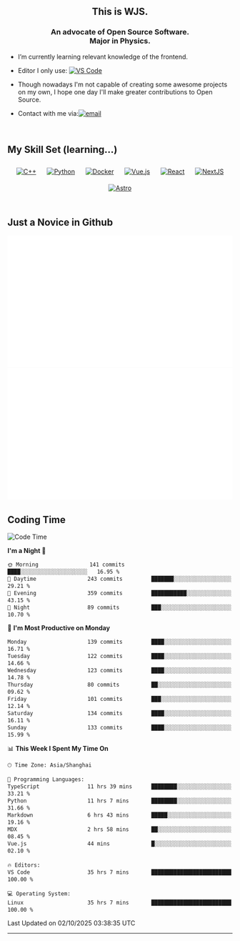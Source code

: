 ## <div align="center">This is WJS.</div>  
  

### <div align="center">An advocate of Open Source Software.<br>Major in Physics.</div>  
  

- I’m currently learning relevant knowledge of the frontend.  
  

- Editor I only use: [![VS Code](https://img.shields.io/badge/-VS%20Code-007ACC?style=plastic&logo=visual-studio-code)](https://code.visualstudio.com/)  
  

- Though nowadays I'm not capable of creating some awesome projects on my own, I hope one day I'll make greater contributions to Open Source.  
  

- Contact with me via:[![email](https://img.shields.io/badge/My-e--mail-red)](mailto:wjs@wjsphy.top)  
  

<br/>  


## My Skill Set (learning...)
<div align="center">  
<a href="https://www.cplusplus.com/" target="_blank"><img style="margin: 10px" src="https://profilinator.rishav.dev/skills-assets/cplusplus-original.svg" alt="C++" height="50" /></a>  
<a href="https://www.python.org/" target="_blank"><img style="margin: 10px" src="https://profilinator.rishav.dev/skills-assets/python-original.svg" alt="Python" height="50" /></a>  
<a href="https://www.docker.com/" target="_blank"><img style="margin: 10px" src="https://profilinator.rishav.dev/skills-assets/docker-original-wordmark.svg" alt="Docker" height="50" /></a>  
<a href="https://vuejs.org/" target="_blank"><img style="margin: 10px" src="https://profilinator.rishav.dev/skills-assets/vuejs-original-wordmark.svg" alt="Vue.js" height="50" /></a>  
<a href="https://reactjs.org/" target="_blank"><img style="margin: 10px" src="https://profilinator.rishav.dev/skills-assets/react-original-wordmark.svg" alt="React" height="50" /></a>  
<a href="https://nextjs.org/" target="_blank"><img style="margin: 10px" src="https://profilinator.rishav.dev/skills-assets/nextjs.png" alt="NextJS" height="50" /></a>  
<a href="https://www.astro.build/" target="_blank"><img style="margin: 10px" src="https://profilinator.rishav.dev/skills-assets/astro.svg" alt="Astro" height="50" /></a>   
</div>

<br/>  


## Just a Novice in Github  
![](https://raw.githubusercontent.com/wjsoj/github-stats-transparent/output/generated/overview.svg)
![](https://raw.githubusercontent.com/wjsoj/github-stats-transparent/output/generated/languages.svg)

## Coding Time

<!--START_SECTION:waka-->
![Code Time](http://img.shields.io/badge/Code%20Time-1%2C410%20hrs%2034%20mins-blue)

**I'm a Night 🦉** 

```text
🌞 Morning                141 commits         ████░░░░░░░░░░░░░░░░░░░░░   16.95 % 
🌆 Daytime                243 commits         ███████░░░░░░░░░░░░░░░░░░   29.21 % 
🌃 Evening                359 commits         ███████████░░░░░░░░░░░░░░   43.15 % 
🌙 Night                  89 commits          ███░░░░░░░░░░░░░░░░░░░░░░   10.70 % 
```
📅 **I'm Most Productive on Monday** 

```text
Monday                   139 commits         ████░░░░░░░░░░░░░░░░░░░░░   16.71 % 
Tuesday                  122 commits         ████░░░░░░░░░░░░░░░░░░░░░   14.66 % 
Wednesday                123 commits         ████░░░░░░░░░░░░░░░░░░░░░   14.78 % 
Thursday                 80 commits          ██░░░░░░░░░░░░░░░░░░░░░░░   09.62 % 
Friday                   101 commits         ███░░░░░░░░░░░░░░░░░░░░░░   12.14 % 
Saturday                 134 commits         ████░░░░░░░░░░░░░░░░░░░░░   16.11 % 
Sunday                   133 commits         ████░░░░░░░░░░░░░░░░░░░░░   15.99 % 
```


📊 **This Week I Spent My Time On** 

```text
🕑︎ Time Zone: Asia/Shanghai

💬 Programming Languages: 
TypeScript               11 hrs 39 mins      ████████░░░░░░░░░░░░░░░░░   33.21 % 
Python                   11 hrs 7 mins       ████████░░░░░░░░░░░░░░░░░   31.66 % 
Markdown                 6 hrs 43 mins       █████░░░░░░░░░░░░░░░░░░░░   19.16 % 
MDX                      2 hrs 58 mins       ██░░░░░░░░░░░░░░░░░░░░░░░   08.45 % 
Vue.js                   44 mins             █░░░░░░░░░░░░░░░░░░░░░░░░   02.10 % 

🔥 Editors: 
VS Code                  35 hrs 7 mins       █████████████████████████   100.00 % 

💻 Operating System: 
Linux                    35 hrs 7 mins       █████████████████████████   100.00 % 
```


 Last Updated on 02/10/2025 03:38:35 UTC
<!--END_SECTION:waka-->

----

<!--
**wjsoj/wjsoj** is a ✨ _special_ ✨ repository because its `README.md` (this file) appears on your GitHub profile.

Here are some ideas to get you started:

- 🔭 I’m currently working on ...
- 🌱 I’m currently learning ...
- 👯 I’m looking to collaborate on ...
- 🤔 I’m looking for help with ...
- 💬 Ask me about ...
- 📫 How to reach me: ...
- 😄 Pronouns: ...
- ⚡ Fun fact: ...
-->
